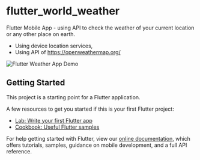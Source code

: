 # flutter_world_weather

Flutter Mobile App - using API to check the weather of your current location or any other place on earth.
- Using device location services,
- Using API of https://openweathermap.org/

![Flutter Weather App Demo](https://media.giphy.com/media/RKNHo5rLB3NbIb39kd/giphy.gif)

## Getting Started

This project is a starting point for a Flutter application.

A few resources to get you started if this is your first Flutter project:

- [Lab: Write your first Flutter app](https://flutter.dev/docs/get-started/codelab)
- [Cookbook: Useful Flutter samples](https://flutter.dev/docs/cookbook)

For help getting started with Flutter, view our
[online documentation](https://flutter.dev/docs), which offers tutorials,
samples, guidance on mobile development, and a full API reference.
